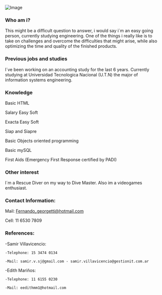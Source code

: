 ![Image](https://scontent.faep28-2.fna.fbcdn.net/v/t1.0-9/126625631_10221633735666634_3898650110456678590_o.jpg?_nc_cat=109&ccb=2&_nc_sid=730e14&_nc_ohc=ycAHsWLTTWAAX9KrEKH&_nc_oc=AQmP3RUS1j6FbdSHIpiK2jqT9ZrRVGhPCBTcB76G-4552g8o8FAQF2s-o8nCd-EgYjk&_nc_ht=scontent.faep28-2.fna&oh=59babbf31412798c7a7783935a56c923&oe=5FDDBC14)

### Who am i?

This might be a difficult question to answer, i would say i´m an easy going person, currently studying engineering.
One of the things i really like is to take on challenges and overcome the difficulties that might arise, while also optimizing the time and quality of the finished products.

### Previous jobs and studies

I´ve been working on an accounting study for the last 6 years.
Currently studying at Universidad Tecnologica Nacional (U.T.N) the major of 
information systems engineering.


### Knowledge
  Basic HTML
  
  Salary Easy Soft
  
  Exacta Easy Soft
  
  Siap and Siapre
  
  Basic Objects oriented programming
  
  Basic mySQL
  
  First Aids (Emergency First Response certified by PADI)
  
### Other interest
I´m a Rescue Diver on my way to Dive Master. Also im a videogames enthusiast.

### Contact Information:

 Mail: Fernando_georgetti@hotmail.com
 
 Cell: 11 6530 7809

### References:
-Samir Villavicencio:

    -Telephone: 15 3474 0134
    
    -Mail: samir.v.sj@gmail.com - samir.villavicencio@gestionit.com.ar
    
-Edith Mariños:

    -Telephone: 11 6155 0230
    
    -Mail: eedithmm1@hotmail.com

